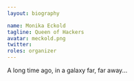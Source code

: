 ```yaml
---
layout: biography

name: Monika Eckold
tagline: Queen of Hackers
avatar: meckold.png
twitter: 
roles: organizer
---
```

A long time ago, in a galaxy far, far away...